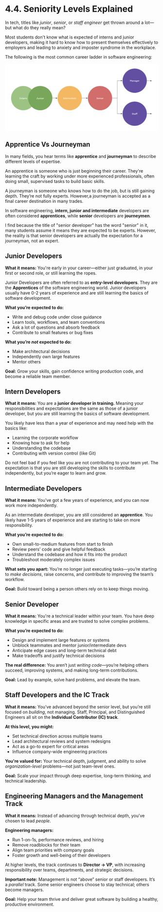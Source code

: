 # 4.4. Seniority Levels Explained

In tech, titles like _junior_, _senior_, or _staff engineer_ get thrown around a lot—but what do they really mean?

Most students don't know what is expected of interns and junior developers, making it hard to know how to present themselves effectively to employers and leading to anxiety and imposter syndrome in the workplace.

The following is the most common career ladder in software engineering:

![Software Engineering Career Ladder](./img/career-progression.png)

## Apprentice Vs Journeyman

In many fields, you hear terms like **apprentice** and **journeyman** to describe different levels of expertise.

An apprentice is someone who is just beginning their career. They're learning the craft by working under more experienced professionals, often doing small, supervised tasks to build basic skills.

A journeyman is someone who knows how to do the job, but is still gaining depth. They’re not fully experts. However,a journeyman is accepted as a final career destination in many trades.

In software engineering, **intern, junior and intermediate** developers are often considered **apprentices**, while **senior** developers are **journeymen**.

I find because the title of "senior developer" has the word "senior" in it, many students assume it means they are expected to be experts. However, the reality is that senior developers are actually the expectation for a journeyman, not an expert.

## Junior Developers

**What it means:**
You're early in your career—either just graduated, in your first or second role, or still learning the ropes.

Junior Developers are often referred to as **entry-level developers**. They are the **Apprentices** of the software engineering world. Junior developers usually have 0-2 years of experience and are still learning the basics of software development.

**What you’re expected to do:**

- Write and debug code under close guidance
- Learn tools, workflows, and team conventions
- Ask a lot of questions and absorb feedback
- Contribute to small features or bug fixes

**What you’re _not_ expected to do:**

- Make architectural decisions
- Independently own large features
- Mentor others

**Goal:**
Grow your skills, gain confidence writing production code, and become a reliable team member.

## Intern Developers

**What it means:**
You are a **junior developer in training.** Meaning your responsibilities and expectations are the same as those of a junior developer, but you are still learning the basics of software development.

You likely have less than a year of experience and may need help with the basics like:

- Learning the corporate workflow
- Knowing how to ask for help
- Understanding the codebase
- Contributing with version control (like Git)

Do not feel bad if you feel like you are not contributing to your team yet. The expectation is that you are still developing the skills to contribute independently, but you’re eager to learn and grow.

## Intermediate Developers

**What it means:**
You’ve got a few years of experience, and you can now work more independently.

As an intermediate developer, you are still considered an **apprentice**. You likely have 1-5 years of experience and are starting to take on more responsibility.

**What you’re expected to do:**

- Own small-to-medium features from start to finish
- Review peers' code and give helpful feedback
- Understand the codebase and how it fits into the product
- Troubleshoot moderately complex issues

**What sets you apart:**
You’re no longer just executing tasks—you’re starting to _make decisions_, raise concerns, and contribute to improving the team’s workflow.

**Goal:**
Build toward being a person others rely on to keep things moving.

## Senior Developer

**What it means:**
You're a technical leader within your team. You have deep knowledge in specific areas and are trusted to solve complex problems.

**What you’re expected to do:**

- Design and implement large features or systems
- Unblock teammates and mentor junior/intermediate devs
- Anticipate edge cases and long-term technical debt
- Make tradeoffs and justify technical decisions

**The real difference:**
You aren’t just _writing code_—you’re helping others succeed, improving systems, and making long-term contributions.

**Goal:**
Lead by example, solve hard problems, and elevate the team.

## Staff Developers and the IC Track

**What it means:**
You’ve advanced beyond the senior level, but you’re still focused on _building_, not managing. Staff, Principal, and Distinguished Engineers all sit on the **Individual Contributor (IC) track**.

**At this level, you might:**

- Set technical direction across multiple teams
- Lead architectural reviews and system redesigns
- Act as a go-to expert for critical areas
- Influence company-wide engineering practices

**You're valued for:**
Your technical depth, judgment, and ability to solve _organization-level_ problems—not just team-level ones.

**Goal:**
Scale your impact through deep expertise, long-term thinking, and technical leadership.

## Engineering Managers and the Management Track

**What it means:**
Instead of advancing through technical depth, you’ve chosen to lead _people_.

**Engineering managers:**

- Run 1-on-1s, performance reviews, and hiring
- Remove roadblocks for their team
- Align team priorities with company goals
- Foster growth and well-being of their developers

At higher levels, the track continues to **Director → VP**, with increasing responsibility over teams, departments, and strategic decisions.

**Important note:**
Management is not “above” senior or staff developers. It’s a _parallel_ track. Some senior engineers choose to stay technical; others become managers.

**Goal:**
Help your team thrive and deliver great software by building a healthy, productive environment.
